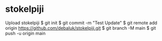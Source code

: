 # stokelpiji
Upload stokelpiji
$ git init
$ git commit -m "Test Update"
$ git remote add origin https://github.com/debaluk/stokelpiji.git
$ git branch -M main
$ git push -u origin main


